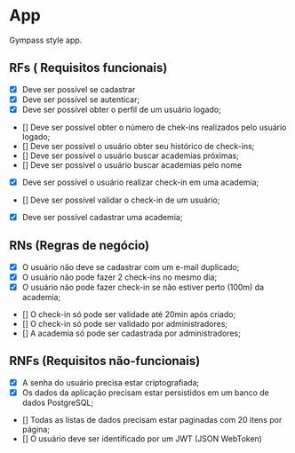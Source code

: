 # App

Gympass style app.

## RFs ( Requisitos funcionais)

- [x]  Deve ser possível se cadastrar
- [x]  Deve ser possível se autenticar;
- [x]  Deve ser possível obter o perfil de um usuário logado;
- []  Deve ser possível obter o número de chek-ins realizados pelo usuário logado;
- []  Deve ser possível o usuário obter seu histórico de check-ins;
- []  Deve ser possível o usuário buscar academias próximas;
- []  Deve ser possível o usuário buscar academias pelo nome
- [x]  Deve ser possível o usuário realizar check-in em uma academia;
- []  Deve ser possível validar o check-in de um usuário;
- [x]  Deve ser possível cadastrar uma academia;


## RNs (Regras de negócio)

- [x]  O usuário não deve se cadastrar com um e-mail duplicado;
- [x]  O usuário não pode fazer 2 check-ins no mesmo dia;
- [x]  O usuário não pode fazer check-in se não estiver perto (100m) da academia;
- []  O check-in só pode ser validade até 20min após criado;
- []  O check-in só pode ser validado por administradores;
- []  A academia só pode ser cadastrada por administradores;


## RNFs (Requisitos não-funcionais)

- [x]  A senha do usuário precisa estar criptografiada;
- [x]  Os dados da aplicação precisam estar persistidos em um banco de dados PostgreSQL;
- []  Todas as listas de dados precisam estar paginadas com 20 itens por página;
- []  O usuário deve ser identificado por um JWT (JSON WebToken)